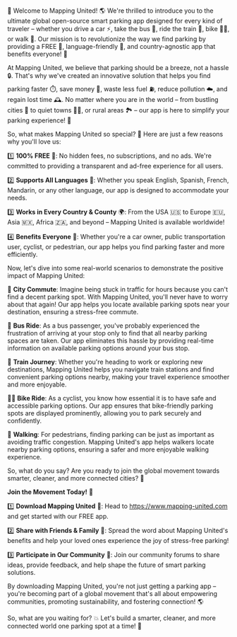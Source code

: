 🎉 Welcome to Mapping United! 🌎 We're thrilled to introduce you to the ultimate global open-source smart parking app designed for every kind of traveler – whether you drive a car ⚡️, take the bus 🚌, ride the train 🚂, bike 🚴‍♀️, or walk 👣. Our mission is to revolutionize the way we find parking by providing a FREE 🤑, language-friendly 💬, and country-agnostic app that benefits everyone! 🌈

At Mapping United, we believe that parking should be a breeze, not a hassle 🔒. That's why we've created an innovative solution that helps you find parking faster ⏱️, save money 💸, waste less fuel ⛽️, reduce pollution ☁️, and regain lost time 🕰️. No matter where you are in the world – from bustling cities 🌆 to quiet towns 👩‍🌾, or rural areas 🏞️ – our app is here to simplify your parking experience! 🎉

So, what makes Mapping United so special? 🤔 Here are just a few reasons why you'll love us:

1️⃣ **100% FREE** 🤑: No hidden fees, no subscriptions, and no ads. We're committed to providing a transparent and ad-free experience for all users.

2️⃣ **Supports All Languages** 💬: Whether you speak English, Spanish, French, Mandarin, or any other language, our app is designed to accommodate your needs.

3️⃣ **Works in Every Country & County** 🌍: From the USA 🇺🇸 to Europe 🇪🇺, Asia 🇲🇽, Africa 🇿🇦, and beyond – Mapping United is available worldwide!

4️⃣ **Benefits Everyone** 🌈: Whether you're a car owner, public transportation user, cyclist, or pedestrian, our app helps you find parking faster and more efficiently.

Now, let's dive into some real-world scenarios to demonstrate the positive impact of Mapping United:

📍 **City Commute**: Imagine being stuck in traffic for hours because you can't find a decent parking spot. With Mapping United, you'll never have to worry about that again! Our app helps you locate available parking spots near your destination, ensuring a stress-free commute.

🚌 **Bus Ride**: As a bus passenger, you've probably experienced the frustration of arriving at your stop only to find that all nearby parking spaces are taken. Our app eliminates this hassle by providing real-time information on available parking options around your bus stop.

🚂 **Train Journey**: Whether you're heading to work or exploring new destinations, Mapping United helps you navigate train stations and find convenient parking options nearby, making your travel experience smoother and more enjoyable.

🏃‍♀️ **Bike Ride**: As a cyclist, you know how essential it is to have safe and accessible parking options. Our app ensures that bike-friendly parking spots are displayed prominently, allowing you to park securely and confidently.

👣 **Walking**: For pedestrians, finding parking can be just as important as avoiding traffic congestion. Mapping United's app helps walkers locate nearby parking options, ensuring a safer and more enjoyable walking experience.

So, what do you say? Are you ready to join the global movement towards smarter, cleaner, and more connected cities? 🌈

**Join the Movement Today!** 💪

1️⃣ **Download Mapping United** 📲: Head to https://www.mapping-united.com and get started with our FREE app.

2️⃣ **Share with Friends & Family** 🤝: Spread the word about Mapping United's benefits and help your loved ones experience the joy of stress-free parking!

3️⃣ **Participate in Our Community** 💬: Join our community forums to share ideas, provide feedback, and help shape the future of smart parking solutions.

By downloading Mapping United, you're not just getting a parking app – you're becoming part of a global movement that's all about empowering communities, promoting sustainability, and fostering connection! 🌎

So, what are you waiting for? 💥 Let's build a smarter, cleaner, and more connected world one parking spot at a time! 🚀